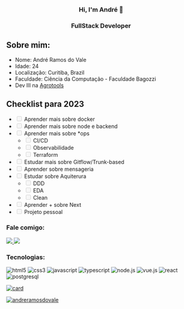 <div align="center">
    <h3>Hi, I'm André 👋<h3>
    <h3> FullStack Developer</h3>
</div>
<h2> Sobre mim: </h2>
<div>
    <ul>
        <li>
            Nome: André Ramos do Vale
        </li>
        <li>
            Idade: 24
        </li>
        <li>
            Localização: Curitiba, Brazil
        </li>
        <li>
            Faculdade: Ciência da Computação - Faculdade Bagozzi
        </li>
        <li>
            Dev III na
            <a href="https://www.linkedin.com/company/agrotools-gestao-e-monitoramento-geoespacial/">Agrotools</a>
        </li>
    <ul>
</div>
<h2> Checklist para 2023 </h2>
<div>
    <ul>
        <li>
            <input type="checkbox" id="docker" name="docker" disabled>
            <label for="docker">Aprender mais sobre docker</label>
        </li>
        <li>
            <input type="checkbox" id="node" name="node" disabled>
            <label for="csharp">Aprender mais sobre node e backend</label>
        </li>
        <li>
            <input type="checkbox" id="deploy" name="deploy" disabled>
            <label for="deploy">Aprender mais sobre *ops</label>
            <ul>
                <li>
                    <input type="checkbox" id="horns" name="horns" disabled>
                    <label for="horns">CI/CD</label>
                </li>
            </ul>
            <ul>
                <li>
                    <input type="checkbox" id="horns" name="horns" disabled>
                    <label for="horns">Observabilidade</label>
                </li>
            </ul>
            <ul>
                <li>
                    <input type="checkbox" id="horns" name="horns" disabled>
                    <label for="horns">Terraform</label>
                </li>
            </ul>
        </li>
        <li>
            <input type="checkbox" id="horns" name="horns" disabled>
            <label for="horns">Estudar mais sobre Gitflow/Trunk-based</label>
        </li>
        <li>
            <input type="checkbox" id="horns" name="horns" disabled>
            <label for="horns">Aprender sobre mensageria</label>
        </li>
        <li>
            <input type="checkbox" id="githubactions" name="githubactions" disabled>
            <label for="githubactions">Estudar sobre Aquiterura</label>
            <ul>
                <li>
                    <input type="checkbox" id="horns" name="horns" disabled>
                    <label for="horns">DDD</label>
                </li>
            </ul>
            <ul>
                <li>
                    <input type="checkbox" id="horns" name="horns" disabled>
                    <label for="horns">EDA</label>
                </li>
            </ul>
            <ul>
                <li>
                    <input type="checkbox" id="horns" name="horns" disabled>
                    <label for="horns">Clean</label>
                </li>
            </ul>
        </li>
        <li>
            <input type="checkbox" id="horns" name="horns" disabled>
            <label for="horns">Aprender + sobre Next</label>
        </li>
        <li>
            <input type="checkbox" id="horns" name="horns" disabled>
            <label for="horns">Projeto pessoal</label>
        </li>
    </ul>
</div>
<h3> Fale comigo: </h3>
<div align="left">
    <a target='_blank' href="https://www.linkedin.com/in/andré-ramos-do-vale-671977144/">
        <img src="https://img.shields.io/badge/LinkedIn-0077B5?style=for-the-badge&logo=linkedin&logoColor=white">
    </a>
    <a target='_blank' href="https://twitter.com/andres4ci">
        <img src="https://img.shields.io/badge/Twitter-1DA1F2?style=for-the-badge&logo=twitter&logoColor=white">
    </a>
</div>
<h3 align="left">Tecnologias:</h3>
<div align="left" style="margin-botton: 10px;">
    <img src="https://img.shields.io/badge/HTML5-E34F26?style=for-the-badge&logo=html5&logoColor=white" alt="html5">
    <img src="https://img.shields.io/badge/CSS3-1572B6?style=for-the-badge&logo=css3&logoColor=white" alt="css3">
    <img src="https://img.shields.io/badge/JavaScript-F7DF1E?style=for-the-badge&logo=javascript&logoColor=black" alt="javascript">
    <img src="https://img.shields.io/badge/Typescript-007ACC?style=for-the-badge&logo=typescript&logoColor=black" alt="typescript"/>
    <img src="https://img.shields.io/badge/Node.js-43853D?style=for-the-badge&logo=node.js&logoColor=white" alt="node.js">
    <img src="https://img.shields.io/badge/Vue.js-35495E?style=for-the-badge&logo=vue.js&logoColor=4FC08D" alt="vue.js">
    <img src="https://img.shields.io/badge/React-007ACC?style=for-the-badge&logo=react&logoColor=white" alt="react"/>
    <img src="https://img.shields.io/badge/PostgreSQL-316192?style=for-the-badge&logo=postgresql&logoColor=white" alt="postgresql">
</div>

[![card](https://github-readme-stats.vercel.app/api?username=andreramosdovale&theme=tokyonight)](https://github.com/andreramosdovale/)

[![andreramosdovale](https://github-readme-stats.vercel.app/api/top-langs/?username=andreramosdovale&hide=html&layout=compact&theme=tokyonight)](https://github.com/andreramosdovale/)
